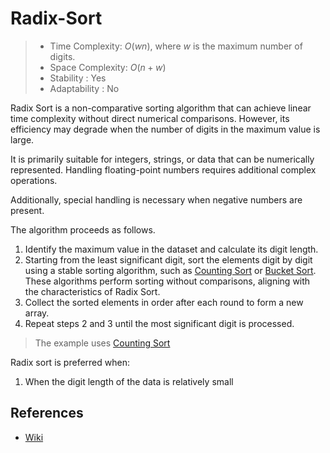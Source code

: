 # Radix-Sort

> - Time Complexity: $O(wn)$, where $w$ is the maximum number of digits.
> - Space Complexity: $O(n + w)$
> - Stability : Yes
> - Adaptability : No

Radix Sort is a non-comparative sorting algorithm that can achieve linear time complexity without direct numerical comparisons. However, its efficiency may degrade when the number of digits in the maximum value is large.

It is primarily suitable for integers, strings, or data that can be numerically represented. Handling floating-point numbers requires additional complex operations.

Additionally, special handling is necessary when negative numbers are present.

The algorithm proceeds as follows.

1. Identify the maximum value in the dataset and calculate its digit length.
2. Starting from the least significant digit, sort the elements digit by digit using a stable sorting algorithm, such as [Counting Sort](../counting-sort/) or [Bucket Sort](../bucket-sort/). These algorithms perform sorting without comparisons, aligning with the characteristics of Radix Sort.
3. Collect the sorted elements in order after each round to form a new array.
4. Repeat steps 2 and 3 until the most significant digit is processed.

> The example uses [Counting Sort](../counting-sort)

Radix sort is preferred when:
1. When the digit length of the data is relatively small

## References
- [Wiki](https://en.wikipedia.org/wiki/Radix_sort)
